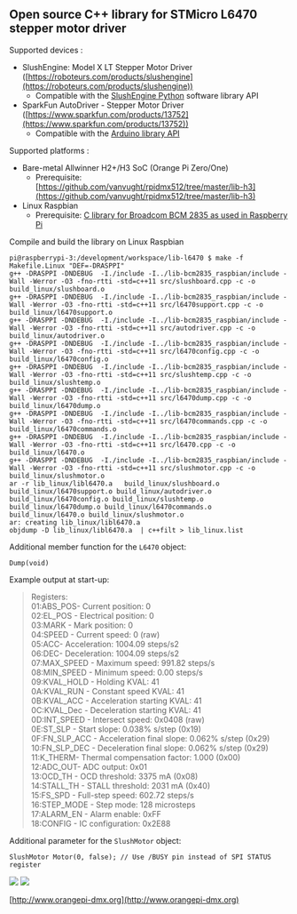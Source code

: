 ## Open source C++ library for STMicro L6470 stepper motor driver ##

Supported devices :

- SlushEngine: Model X LT Stepper Motor Driver ([https://roboteurs.com/products/slushengine](https://roboteurs.com/products/slushengine))
    - Compatible with the [SlushEngine Python](https://github.com/Roboteurs/slushengine/tree/master/Slush) software library API
- SparkFun AutoDriver - Stepper Motor Driver ([https://www.sparkfun.com/products/13752](https://www.sparkfun.com/products/13752))
  - Compatible with the [Arduino library API](https://learn.sparkfun.com/tutorials/getting-started-with-the-autodriver---v13?_ga=2.159479294.2137032848.1507653699-1754619782.1457877282#arduino-library---configuration)

Supported platforms :

- Bare-metal Allwinner H2+/H3 SoC (Orange Pi Zero/One)
    - Prerequisite: [https://github.com/vanvught/rpidmx512/tree/master/lib-h3](https://github.com/vanvught/rpidmx512/tree/master/lib-h3)
- Linux Raspbian
    -  Prerequisite: [C library for Broadcom BCM 2835 as used in Raspberry Pi](http://www.airspayce.com/mikem/bcm2835/)

Compile and build the library on Linux Raspbian

	pi@raspberrypi-3:/development/workspace/lib-l6470 $ make -f Makefile.Linux "DEF=-DRASPPI"
	g++ -DRASPPI -DNDEBUG  -I./include -I../lib-bcm2835_raspbian/include -Wall -Werror -O3 -fno-rtti -std=c++11 src/slushboard.cpp -c -o build_linux/slushboard.o
	g++ -DRASPPI -DNDEBUG  -I./include -I../lib-bcm2835_raspbian/include -Wall -Werror -O3 -fno-rtti -std=c++11 src/l6470support.cpp -c -o build_linux/l6470support.o
	g++ -DRASPPI -DNDEBUG  -I./include -I../lib-bcm2835_raspbian/include -Wall -Werror -O3 -fno-rtti -std=c++11 src/autodriver.cpp -c -o build_linux/autodriver.o
	g++ -DRASPPI -DNDEBUG  -I./include -I../lib-bcm2835_raspbian/include -Wall -Werror -O3 -fno-rtti -std=c++11 src/l6470config.cpp -c -o build_linux/l6470config.o
	g++ -DRASPPI -DNDEBUG  -I./include -I../lib-bcm2835_raspbian/include -Wall -Werror -O3 -fno-rtti -std=c++11 src/slushtemp.cpp -c -o build_linux/slushtemp.o
	g++ -DRASPPI -DNDEBUG  -I./include -I../lib-bcm2835_raspbian/include -Wall -Werror -O3 -fno-rtti -std=c++11 src/l6470dump.cpp -c -o build_linux/l6470dump.o
	g++ -DRASPPI -DNDEBUG  -I./include -I../lib-bcm2835_raspbian/include -Wall -Werror -O3 -fno-rtti -std=c++11 src/l6470commands.cpp -c -o build_linux/l6470commands.o
	g++ -DRASPPI -DNDEBUG  -I./include -I../lib-bcm2835_raspbian/include -Wall -Werror -O3 -fno-rtti -std=c++11 src/l6470.cpp -c -o build_linux/l6470.o
	g++ -DRASPPI -DNDEBUG  -I./include -I../lib-bcm2835_raspbian/include -Wall -Werror -O3 -fno-rtti -std=c++11 src/slushmotor.cpp -c -o build_linux/slushmotor.o
	ar -r lib_linux/libl6470.a   build_linux/slushboard.o build_linux/l6470support.o build_linux/autodriver.o build_linux/l6470config.o build_linux/slushtemp.o build_linux/l6470dump.o build_linux/l6470commands.o build_linux/l6470.o build_linux/slushmotor.o
	ar: creating lib_linux/libl6470.a
	objdump -D lib_linux/libl6470.a  | c++filt > lib_linux.list

Additional member function for the `L6470` object:

    Dump(void)
Example output at start-up:
> Registers:<br>
> 01:ABS_POS- Current position: 0<br>
> 02:EL_POS - Electrical position: 0<br>
> 03:MARK   - Mark position: 0<br>
> 04:SPEED  - Current speed: 0 (raw)<br>
> 05:ACC- Acceleration: 1004.09 steps/s2<br>
> 06:DEC- Deceleration: 1004.09 steps/s2<br>
> 07:MAX_SPEED  - Maximum speed: 991.82 steps/s<br>
> 08:MIN_SPEED  - Minimum speed: 0.00 steps/s<br>
> 09:KVAL_HOLD  - Holding KVAL: 41<br>
> 0A:KVAL_RUN   - Constant speed KVAL: 41<br>
> 0B:KVAL_ACC   - Acceleration starting KVAL: 41<br>
> 0C:KVAL_Dec   - Deceleration starting KVAL: 41<br>
> 0D:INT_SPEED  - Intersect speed: 0x0408 (raw)<br>
> 0E:ST_SLP - Start slope: 0.038% s/step (0x19)<br>
> 0F:FN_SLP_ACC - Acceleration final slope: 0.062% s/step (0x29)<br>
> 10:FN_SLP_DEC - Deceleration final slope: 0.062% s/step (0x29)<br>
> 11:K_THERM- Thermal compensation factor: 1.000 (0x00)<br>
> 12:ADC_OUT- ADC output: 0x01<br>
> 13:OCD_TH - OCD threshold: 3375 mA (0x08)<br>
> 14:STALL_TH   - STALL threshold: 2031 mA (0x40)<br>
> 15:FS_SPD - Full-step speed: 602.72 steps/s<br>
> 16:STEP_MODE  - Step mode: 128 microsteps<br>
> 17:ALARM_EN   - Alarm enable: 0xFF<br>
> 18:CONFIG - IC configuration: 0x2E88<br>

Additional parameter for the `SlushMotor` object:

    SlushMotor Motor(0, false); // Use /BUSY pin instead of SPI STATUS register

![](https://cdn.shopify.com/s/files/1/0742/2899/products/SlushEngineLT-white_grande.png?v=1487710515)
![](https://cdn.sparkfun.com//assets/parts/1/1/2/8/8/13752-01a.jpg)

[http://www.orangepi-dmx.org](http://www.orangepi-dmx.org)


